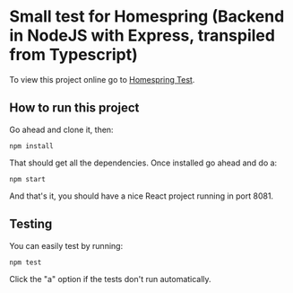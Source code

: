 # Small test for Homespring (Backend in NodeJS with Express, transpiled from Typescript)

To view this project online go to [Homespring Test](https://homespring.codipago.mx/).

## How to run this project

Go ahead and clone it, then:
```
npm install
```
That should get all the dependencies. Once installed go ahead and do a:
```
npm start
```
And that's it, you should have a nice React project running in port 8081.


## Testing
You can easily test by running:
```
npm test
```
Click the "a" option if the tests don't run automatically.
